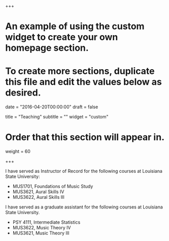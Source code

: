 +++
# An example of using the custom widget to create your own homepage section.
# To create more sections, duplicate this file and edit the values below as desired.

date = "2016-04-20T00:00:00"
draft = false

title = "Teaching"
subtitle = ""
widget = "custom"

# Order that this section will appear in.
weight = 60

+++

I have served as Instructor of Record for the following courses at Louisiana State University:

- MUS1701, Foundations of Music Study
- MUS3621, Aural Skills IV
- MUS3622, Aural Skills III

I have served as a graduate assistant for the following courses at Louisiana State University.

- PSY 4111, Intermediate Statistics
- MUS3622, Music Theory IV
- MUS3621, Music Theory III